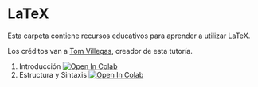 # LaTeX

Esta carpeta contiene recursos educativos para aprender a utilizar LaTeX.

Los créditos van a [Tom Villegas](https://github.com/tvillega), creador de esta tutoría.

1. Introducción [![Open In Colab](https://colab.research.google.com/assets/colab-badge.svg)](http://colab.research.google.com/github/osec-cl/tutorias/blob/master/LaTeX/01_Introduccion.ipynb)
2. Estructura y Sintaxis [![Open In Colab](https://colab.research.google.com/assets/colab-badge.svg)](http://colab.research.google.com/github/osec-cl/tutorias/blob/master/LaTeX/02_Estructura_y_Sintaxis.ipynb)